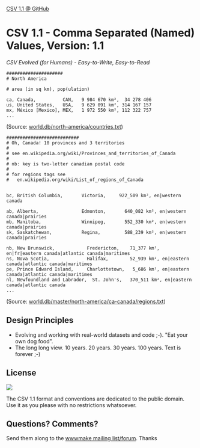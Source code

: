 [CSV 1.1 @ GitHub](https://github.com/csvalues)


# CSV 1.1 - Comma Separated (Named) Values, Version: 1.1

_CSV Evolved (for Humans) - Easy-to-Write, Easy-to-Read_

```
#####################
# North America

# area (in sq km), pop(ulation)

ca, Canada,          CAN,   9 984 670 km²,  34 278 406
us, United States,   USA,   9 629 091 km², 314 167 157
mx, México [Mexico], MEX,   1 972 550 km², 112 322 757
...
```

(Source: [world.db/north-america/countries.txt](https://github.com/openmundi/world.db/blob/master/north-america/countries.txt))


```
###########################
# Oh, Canada! 10 provinces and 3 territories
#
# see en.wikipedia.org/wiki/Provinces_and_territories_of_Canada
#
# nb: key is two-letter canadian postal code
#
# for regions tags see
#   en.wikipedia.org/wiki/List_of_regions_of_Canada


bc, British Columbia,       Victoria,     922_509 km², en|western canada

ab, Alberta,                Edmonton,       640_082 km², en|western canada|prairies
mb, Manitoba,               Winnipeg,       552_330 km², en|western canada|prairies
sk, Saskatchewan,           Regina,         588_239 km², en|western canada|prairies

nb, New Brunswick,            Fredericton,    71_377 km², en|fr|eastern canada|atlantic canada|maritimes
ns, Nova Scotia,              Halifax,        52_939 km², en|eastern canada|atlantic canada|maritimes
pe, Prince Edward Island,     Charlottetown,   5_686 km², en|eastern canada|atlantic canada|maritimes
nl, Newfoundland and Labrador,  St. John's,   370_511 km², en|eastern canada|atlantic canada
...
```

(Source: [world.db/master/north-america/ca-canada/regions.txt](https://github.com/openmundi/world.db/blob/master/north-america/ca-canada/regions.txt))



## Design Principles

- Evolving and working with real-world datasets and code ;-). "Eat your own dog food".
- The long long view. 10 years. 20 years. 30 years. 100 years. Text is forever ;-)




## License

![](https://publicdomainworks.github.io/buttons/zero88x31.png)

The CSV 1.1 format and conventions are dedicated to the public domain.
Use it as you please with no restrictions whatsoever.

## Questions? Comments?

Send them along to the [wwwmake mailing list/forum](http://groups.google.com/group/wwwmake). Thanks
